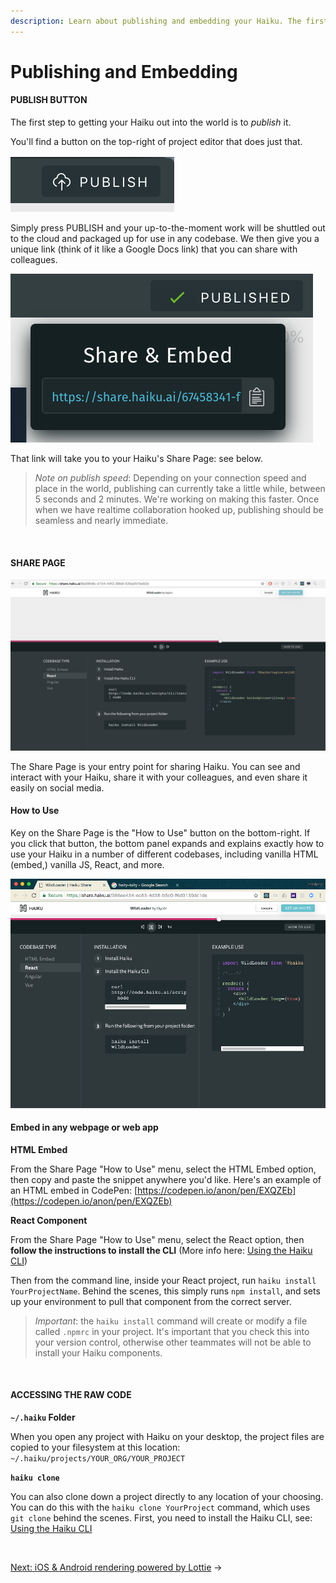 ```yaml
---
description: Learn about publishing and embedding your Haiku. The first step to getting your Haiku out into the world is to publish it. Simply press Publish and your up-to-the-moment work will be shuttled out to the cloud and packaged up for use in any codebase.
---
```


# Publishing and Embedding


#### PUBLISH BUTTON

The first step to getting your Haiku out into the world is to _publish_ it.

You'll find a button on the top-right of project editor that does just that.

![](/assets/publish-button.png)

Simply press PUBLISH and your up-to-the-moment work will be shuttled out to the cloud and packaged up for use in any codebase.  We then give you a unique link (think of it like a Google Docs link) that you can share with colleagues.

![](/assets/publish-button-done.png)

That link will take you to your Haiku's Share Page: see below.

> _Note on publish speed_: Depending on your connection speed and place in the world, publishing can currently take a little while, between 5 seconds and 2 minutes.  We're working on making this faster.  Once when we have realtime collaboration hooked up, publishing should be seamless and nearly immediate.

<br>

#### SHARE PAGE

![](/assets/sharepage.png)


The Share Page is your entry point for sharing Haiku.  You can see and interact with your Haiku, share it with your colleagues, and even share it easily on social media.


#### How to Use

Key on the Share Page is the "How to Use" button on the bottom-right.  If you click that button, the bottom panel expands and explains exactly how to use your Haiku in a number of different codebases, including vanilla HTML (embed,) vanilla JS, React, and more.

![](/assets/how-to-use.png)


#### Embed in any webpage or web app

**HTML Embed**

From the Share Page "How to Use" menu, select the HTML Embed option, then copy and paste the snippet anywhere you'd like.  Here's an example of an HTML embed in CodePen: [https://codepen.io/anon/pen/EXQZEb](https://codepen.io/anon/pen/EXQZEb)


**React Component**

From the Share Page "How to Use" menu, select the React option, then **follow the instructions to install the CLI** (More info here:  [Using the Haiku CLI](../using-haiku/using-the-cli.md))

Then from the command line, inside your React project, run `haiku install YourProjectName`.  Behind the scenes, this simply runs `npm install`, and sets up your environment to pull that component from the correct server.

> _Important_: the `haiku install` command will create or modify a file called `.npmrc` in your project.  It's important that you check this into your version control, otherwise other teammates will not be able to install your Haiku components.

<br>

#### ACCESSING THE RAW CODE

**`~/.haiku` Folder**

When you open any project with Haiku on your desktop, the project files are copied to your filesystem at this location:  `~/.haiku/projects/YOUR_ORG/YOUR_PROJECT`

**`haiku clone`**

You can also clone down a project directly to any location of your choosing.  You can do this with the `haiku clone YourProject` command, which uses `git clone` behind the scenes.  First, you need to install the Haiku CLI, see:  [Using the Haiku CLI](../using-haiku/using-the-cli.md)

<br>

[Next: iOS & Android rendering powered by Lottie](/using-haiku/lottie.md) &rarr;

